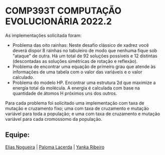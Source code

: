 # COMP393T COMPUTAÇÃO EVOLUCIONÁRIA 2022.2
As implementações solicitada foram:
<ul>
    <li>
        Problema das oito rainhas: Neste desafio clássico de xadrez você deverá dispor 8 rainhas no tabuleiro de modo que nenhuma fique sob "ataque" de outra. Há um total de 92 soluções possíveis e 12 distintas (descontadas as soluções simétricas de rotação e reflexão).
    </li>
    <li>
        Problema de encontrar uma equação de primeiro grau que atende às informações de uma tabela com o valor das variáveis e o valor calculado.
    </li>
    <li>
        Problema do modelo HP. Encontrar uma estrutura 2d que maximize a energia total da molécula. A energia é calculada com base na quantidade de átomos H próximos uns dos outros.
    </li>
</ul>
Para cada problema foi solicitado uma implementação com taxa de mutação e cruzamento fixo; uma com taxa de cruzamento e mutação variável para toda a população; e uma com taxa de cruzamento e mutação variável para cada cromossomo da população.

## Equipe:
<a href="https://github.com/EliasNSilva"> Elias Nogueira</a> | <a href="https://github.com/palomallacerda" >Paloma Lacerda</a> | <a href="https://github.com/yrribeiro"> Yanka Ribeiro</a>